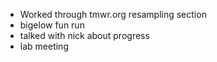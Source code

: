 * Worked through tmwr.org resampling section
* bigelow fun run
* talked with nick about progress
* lab meeting


